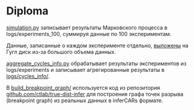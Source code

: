 # Diploma

[simulation.py](3d_fragile_breakage_model/src/simulation.py) записывает результаты Марковского процесса в
logs/experiments_100, суммируя данные по 100 экспериментам.

Данные, записанные о каждом эксперименте отдельно,
[выложены](https://drive.google.com/drive/folders/1uALp2yIs_-3Dpz0_tv1styecyQEbf8A4?usp=sharing) на Гугл диск из-за
большого объема данных.

[aggregate_cycles_info.py](3d_fragile_breakage_model/src/aggregate_cycles_info.py) обрабатывает результаты экспериментов
из logs/experiments и записывает агрегированные результаты в
[logs/cycles_info/](3d_fragile_breakage_model/logs/cycles_info/).

В [build_breakpoint_graph/](build_breakpoint_graph/) используется код из репозитория
[github.com/ctlab/true-dist-infer](https://github.com/ctlab/true-dist-infer) для построения графа точек разрыва
(breakpoint graph) из реальных данных в inferCARs формате.
